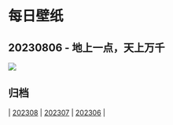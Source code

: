 # 每日壁纸

## 20230806 - 地上一点，天上万千

![](https://www.bing.com/th?id=OHR.BodieNC_ZH-CN9027999004_UHD.jpg)

## 归档

| [202308](/202308/README.md)
| [202307](/202307/README.md)
| [202306](/202306/README.md)
|